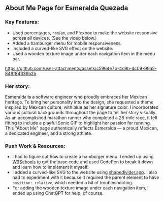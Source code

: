 ## About Me Page for Esmeralda Quezada

### Key Features:
* Used percentages, `rem`/`em`, and Flexbox to make the website responsive across all devices. (See the video below.)
* Added a hamburger menu for mobile responsiveness.
* Included a curved-like SVG effect on the website.
* Used a wooden texture image under each navigation item in the menu bar.

https://github.com/user-attachments/assets/c5964e7b-4c9b-4c09-99a2-848f84336b2b

### Her story:

Esmeralda is a software engineer who proudly embraces her Mexican heritage. To bring her personality into the design, she requested a theme inspired by Mexican culture, with blue as her signature color. 
I incorporated various cultural backgrounds throughout the page to tell her story visually. As an accomplished marathon runner who completed a 26-mile race, it felt fitting to include a playful Sonic GIF to 
highlight her passion for running. This "About Me" page authentically reflects Esmeralda — a proud Mexican, a dedicated engineer, and a strong athlete.

### Push Work & Resources:

* I had to figure out how to create a hamburger menu. I ended up using [W3Schools](https://www.w3schools.com/howto/howto_js_responsive_navbar_dropdown.asp) to get the base code and used CodePen to break it down and learn how to implement it myself.
* I added a curved-like SVG to the website using [shapedivider.app](https://www.shapedivider.app/). I also had to experiment with it because it required the parent element to have `position: relative`, which needed a bit of troubleshooting.
* For adding the wooden texture image under each navigation item, I ended up using ChatGPT for help, of course.
